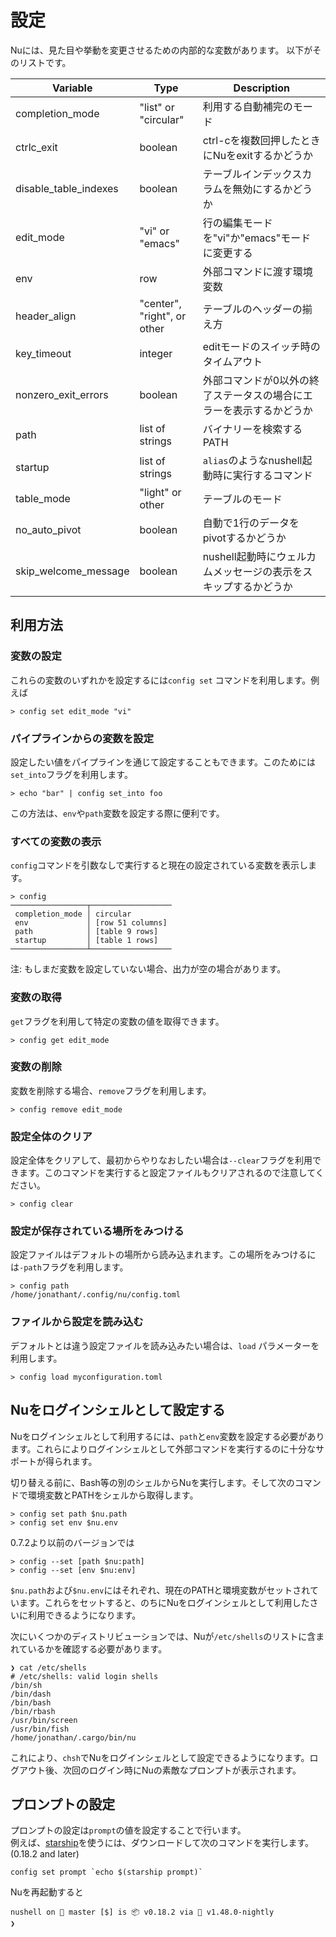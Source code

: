 # 設定

Nuには、見た目や挙動を変更させるための内部的な変数があります。
以下がそのリストです。

| Variable        | Type           | Description  |
| ------------- | ------------- | ----- |
| completion_mode | "list" or "circular" | 利用する自動補完のモード |
| ctrlc_exit | boolean | ctrl-cを複数回押したときにNuをexitするかどうか |
| disable_table_indexes | boolean | テーブルインデックスカラムを無効にするかどうか |
| edit_mode | "vi" or "emacs" | 行の編集モードを"vi"か"emacs"モードに変更する |
| env | row | 外部コマンドに渡す環境変数 |
| header_align | "center", "right", or other | テーブルのヘッダーの揃え方 |
| key_timeout | integer | editモードのスイッチ時のタイムアウト |
| nonzero_exit_errors | boolean | 外部コマンドが0以外の終了ステータスの場合にエラーを表示するかどうか|
| path | list of strings | バイナリーを検索するPATH |
| startup | list of strings | `alias`のようなnushell起動時に実行するコマンド |
| table_mode | "light" or other | テーブルのモード |
| no_auto_pivot | boolean | 自動で1行のデータをpivotするかどうか |
| skip_welcome_message | boolean | nushell起動時にウェルカムメッセージの表示をスキップするかどうか |


## 利用方法

### 変数の設定

これらの変数のいずれかを設定するには`config set` コマンドを利用します。例えば

```
> config set edit_mode "vi"
```

### パイプラインからの変数を設定

設定したい値をパイプラインを通じて設定することもできます。このためには`set_into`フラグを利用します。

```
> echo "bar" | config set_into foo
```

この方法は、`env`や`path`変数を設定する際に便利です。

### すべての変数の表示

`config`コマンドを引数なしで実行すると現在の設定されている変数を表示します。

```
> config
─────────────────┬──────────────────
 completion_mode │ circular 
 env             │ [row 51 columns] 
 path            │ [table 9 rows] 
 startup         │ [table 1 rows] 
─────────────────┴──────────────────
```

注: もしまだ変数を設定していない場合、出力が空の場合があります。

### 変数の取得

``get``フラグを利用して特定の変数の値を取得できます。

```
> config get edit_mode
```

### 変数の削除

変数を削除する場合、`remove`フラグを利用します。

```
> config remove edit_mode
```

### 設定全体のクリア

設定全体をクリアして、最初からやりなおしたい場合は`--clear`フラグを利用できます。このコマンドを実行すると設定ファイルもクリアされるので注意してください。

```
> config clear
```

### 設定が保存されている場所をみつける

設定ファイルはデフォルトの場所から読み込まれます。この場所をみつけるには`-path`フラグを利用します。

```
> config path
/home/jonathant/.config/nu/config.toml
```

### ファイルから設定を読み込む

デフォルトとは違う設定ファイルを読み込みたい場合は、`load` パラメーターを利用します。

```
> config load myconfiguration.toml
```

## Nuをログインシェルとして設定する

Nuをログインシェルとして利用するには、`path`と`env`変数を設定する必要があります。これらによりログインシェルとして外部コマンドを実行するのに十分なサポートが得られます。

切り替える前に、Bash等の別のシェルからNuを実行します。そして次のコマンドで環境変数とPATHをシェルから取得します。

```
> config set path $nu.path
> config set env $nu.env
```

0.7.2より以前のバージョンでは

```
> config --set [path $nu:path]
> config --set [env $nu:env]
```

`$nu.path`および`$nu.env`にはそれぞれ、現在のPATHと環境変数がセットされています。これらをセットすると、のちにNuをログインシェルとして利用したさいに利用できるようになります。

次にいくつかのディストリビューションでは、Nuが`/etc/shells`のリストに含まれているかを確認する必要があります。

```
❯ cat /etc/shells
# /etc/shells: valid login shells
/bin/sh
/bin/dash
/bin/bash
/bin/rbash
/usr/bin/screen
/usr/bin/fish
/home/jonathan/.cargo/bin/nu
```

これにより、`chsh`でNuをログインシェルとして設定できるようになります。ログアウト後、次回のログイン時にNuの素敵なプロンプトが表示されます。

## プロンプトの設定

プロンプトの設定は`prompt`の値を設定することで行います。  
例えば、[starship](https://starshp.rs)を使うには、ダウンロードして次のコマンドを実行します。(0.18.2 and later)

```
config set prompt `echo $(starship prompt)`
```

Nuを再起動すると

```
nushell on 📙 master [$] is 📦 v0.18.2 via 🦀 v1.48.0-nightly
❯
```

